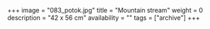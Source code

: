 +++
image = "083_potok.jpg"
title = "Mountain stream"
weight = 0
description = "42 x 56 cm"
availability = ""
tags = ["archive"]
+++
